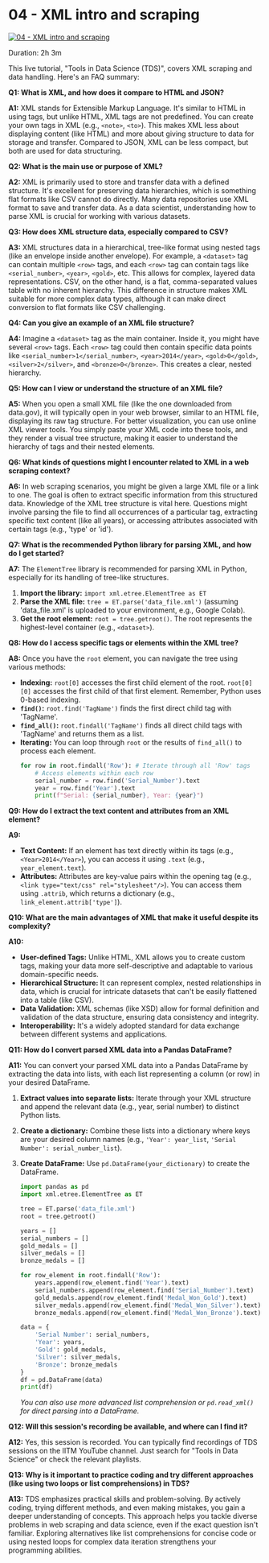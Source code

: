 # 04 - XML intro and scraping

[![04 - XML intro and scraping](https://i.ytimg.com/vi_webp/8S_jvsjtaYg/sddefault.webp)](https://youtu.be/8S_jvsjtaYg)

Duration: 2h 3m

This live tutorial, "Tools in Data Science (TDS)", covers XML scraping and data handling. Here's an FAQ summary:

**Q1: What is XML, and how does it compare to HTML and JSON?**

**A1:** XML stands for Extensible Markup Language. It's similar to HTML in using tags, but unlike HTML, XML tags are not predefined. You can create your own tags in XML (e.g., `<note>`, `<to>`). This makes XML less about displaying content (like HTML) and more about giving structure to data for storage and transfer. Compared to JSON, XML can be less compact, but both are used for data structuring.

**Q2: What is the main use or purpose of XML?**

**A2:** XML is primarily used to store and transfer data with a defined structure. It's excellent for preserving data hierarchies, which is something flat formats like CSV cannot do directly. Many data repositories use XML format to save and transfer data. As a data scientist, understanding how to parse XML is crucial for working with various datasets.

**Q3: How does XML structure data, especially compared to CSV?**

**A3:** XML structures data in a hierarchical, tree-like format using nested tags (like an envelope inside another envelope). For example, a `<dataset>` tag can contain multiple `<row>` tags, and each `<row>` tag can contain tags like `<serial_number>`, `<year>`, `<gold>`, etc. This allows for complex, layered data representations. CSV, on the other hand, is a flat, comma-separated values table with no inherent hierarchy. This difference in structure makes XML suitable for more complex data types, although it can make direct conversion to flat formats like CSV challenging.

**Q4: Can you give an example of an XML file structure?**

**A4:** Imagine a `<dataset>` tag as the main container. Inside it, you might have several `<row>` tags. Each `<row>` tag could then contain specific data points like `<serial_number>1</serial_number>`, `<year>2014</year>`, `<gold>0</gold>`, `<silver>2</silver>`, and `<bronze>0</bronze>`. This creates a clear, nested hierarchy.

**Q5: How can I view or understand the structure of an XML file?**

**A5:** When you open a small XML file (like the one downloaded from data.gov), it will typically open in your web browser, similar to an HTML file, displaying its raw tag structure. For better visualization, you can use online XML viewer tools. You simply paste your XML code into these tools, and they render a visual tree structure, making it easier to understand the hierarchy of tags and their nested elements.

**Q6: What kinds of questions might I encounter related to XML in a web scraping context?**

**A6:** In web scraping scenarios, you might be given a large XML file or a link to one. The goal is often to extract specific information from this structured data. Knowledge of the XML tree structure is vital here. Questions might involve parsing the file to find all occurrences of a particular tag, extracting specific text content (like all years), or accessing attributes associated with certain tags (e.g., 'type' or 'id').

**Q7: What is the recommended Python library for parsing XML, and how do I get started?**

**A7:** The `ElementTree` library is recommended for parsing XML in Python, especially for its handling of tree-like structures.

1.  **Import the library:** `import xml.etree.ElementTree as ET`
2.  **Parse the XML file:** `tree = ET.parse('data_file.xml')` (assuming 'data_file.xml' is uploaded to your environment, e.g., Google Colab).
3.  **Get the root element:** `root = tree.getroot()`. The root represents the highest-level container (e.g., `<dataset>`).

**Q8: How do I access specific tags or elements within the XML tree?**

**A8:** Once you have the `root` element, you can navigate the tree using various methods:

- **Indexing:** `root[0]` accesses the first child element of the root. `root[0][0]` accesses the first child of that first element. Remember, Python uses 0-based indexing.
- **`find()`:** `root.find('TagName')` finds the first direct child tag with 'TagName'.
- **`find_all()`:** `root.findall('TagName')` finds all direct child tags with 'TagName' and returns them as a list.
- **Iterating:** You can loop through `root` or the results of `find_all()` to process each element.
  ```python
  for row in root.findall('Row'): # Iterate through all 'Row' tags
      # Access elements within each row
      serial_number = row.find('Serial_Number').text
      year = row.find('Year').text
      print(f"Serial: {serial_number}, Year: {year}")
  ```

**Q9: How do I extract the text content and attributes from an XML element?**

**A9:**

- **Text Content:** If an element has text directly within its tags (e.g., `<Year>2014</Year>`), you can access it using `.text` (e.g., `year_element.text`).
- **Attributes:** Attributes are key-value pairs within the opening tag (e.g., `<link type="text/css" rel="stylesheet"/>`). You can access them using `.attrib`, which returns a dictionary (e.g., `link_element.attrib['type']`).

**Q10: What are the main advantages of XML that make it useful despite its complexity?**

**A10:**

- **User-defined Tags:** Unlike HTML, XML allows you to create custom tags, making your data more self-descriptive and adaptable to various domain-specific needs.
- **Hierarchical Structure:** It can represent complex, nested relationships in data, which is crucial for intricate datasets that can't be easily flattened into a table (like CSV).
- **Data Validation:** XML schemas (like XSD) allow for formal definition and validation of the data structure, ensuring data consistency and integrity.
- **Interoperability:** It's a widely adopted standard for data exchange between different systems and applications.

**Q11: How do I convert parsed XML data into a Pandas DataFrame?**

**A11:** You can convert your parsed XML data into a Pandas DataFrame by extracting the data into lists, with each list representing a column (or row) in your desired DataFrame.

1.  **Extract values into separate lists:** Iterate through your XML structure and append the relevant data (e.g., year, serial number) to distinct Python lists.
2.  **Create a dictionary:** Combine these lists into a dictionary where keys are your desired column names (e.g., `'Year': year_list`, `'Serial Number': serial_number_list`).
3.  **Create DataFrame:** Use `pd.DataFrame(your_dictionary)` to create the DataFrame.

    ```python
    import pandas as pd
    import xml.etree.ElementTree as ET

    tree = ET.parse('data_file.xml')
    root = tree.getroot()

    years = []
    serial_numbers = []
    gold_medals = []
    silver_medals = []
    bronze_medals = []

    for row_element in root.findall('Row'):
        years.append(row_element.find('Year').text)
        serial_numbers.append(row_element.find('Serial_Number').text)
        gold_medals.append(row_element.find('Medal_Won_Gold').text)
        silver_medals.append(row_element.find('Medal_Won_Silver').text)
        bronze_medals.append(row_element.find('Medal_Won_Bronze').text)

    data = {
        'Serial Number': serial_numbers,
        'Year': years,
        'Gold': gold_medals,
        'Silver': silver_medals,
        'Bronze': bronze_medals
    }
    df = pd.DataFrame(data)
    print(df)
    ```

    _You can also use more advanced list comprehension or `pd.read_xml()` for direct parsing into a DataFrame._

**Q12: Will this session's recording be available, and where can I find it?**

**A12:** Yes, this session is recorded. You can typically find recordings of TDS sessions on the IITM YouTube channel. Just search for "Tools in Data Science" or check the relevant playlists.

**Q13: Why is it important to practice coding and try different approaches (like using two loops or list comprehensions) in TDS?**

**A13:** TDS emphasizes practical skills and problem-solving. By actively coding, trying different methods, and even making mistakes, you gain a deeper understanding of concepts. This approach helps you tackle diverse problems in web scraping and data science, even if the exact question isn't familiar. Exploring alternatives like list comprehensions for concise code or using nested loops for complex data iteration strengthens your programming abilities.
